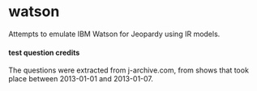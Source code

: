 # watson
Attempts to emulate IBM Watson for Jeopardy using IR models.

#### test question credits
The questions were extracted from j-archive.com, from shows that took place between 2013-01-01 and 2013-01-07.
